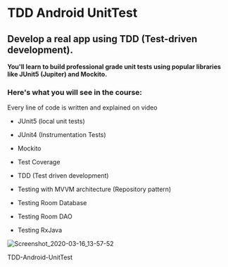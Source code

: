 # TDD Android UnitTest

## Develop a real app using TDD (Test-driven development).

**You'll learn to build professional grade unit tests using popular libraries like JUnit5 (Jupiter) and Mockito.**


### Here's what you will see in the course:


Every line of code is written and explained on video


- JUnit5 (local unit tests)

- JUnit4 (Instrumentation Tests)

- Mockito

- Test Coverage

- TDD (Test driven development)

- Testing with MVVM architecture (Repository pattern)

- Testing Room Database

- Testing Room DAO

- Testing RxJava



![Screenshot_2020-03-16_13-57-52](https://user-images.githubusercontent.com/26750131/76787124-cbc62980-678e-11ea-8afb-f6ae3945a597.png)



TDD-Android-UnitTest
